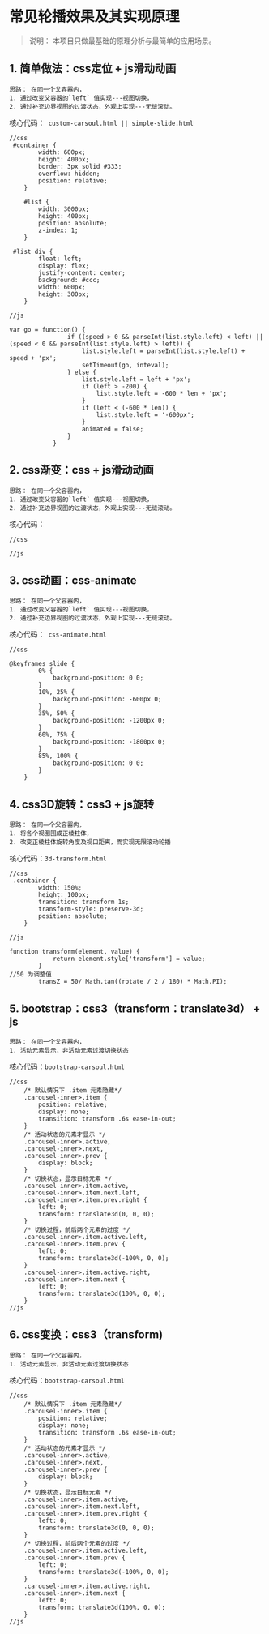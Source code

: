 # 常见轮播效果及其实现原理

>说明： 本项目只做最基础的原理分析与最简单的应用场景。

## 1. 简单做法：css定位 + js滑动动画

    思路： 在同一个父容器内，
    1. 通过改变父容器的`left` 值实现---视图切换，
    2. 通过补充边界视图的过渡状态，外观上实现---无缝滚动。

核心代码：``` custom-carsoul.html || simple-slide.html```

```
//css
 #container {
        width: 600px;
        height: 400px;
        border: 3px solid #333;
        overflow: hidden;
        position: relative;
    }

    #list {
        width: 3000px;
        height: 400px;
        position: absolute;
        z-index: 1;
    }

 #list div {
        float: left;
        display: flex;
        justify-content: center;
        background: #ccc;
        width: 600px;
        height: 300px;
    }

//js

var go = function() {
                if ((speed > 0 && parseInt(list.style.left) < left) || (speed < 0 && parseInt(list.style.left) > left)) {
                    list.style.left = parseInt(list.style.left) + speed + 'px';
                    setTimeout(go, inteval);
                } else {
                    list.style.left = left + 'px';
                    if (left > -200) {
                        list.style.left = -600 * len + 'px';
                    }
                    if (left < (-600 * len)) {
                        list.style.left = '-600px';
                    }
                    animated = false;
                }
            }

```


## 2. css渐变：css + js滑动动画

    思路： 在同一个父容器内，
    1. 通过改变父容器的`left` 值实现---视图切换，
    2. 通过补充边界视图的过渡状态，外观上实现---无缝滚动。

核心代码：

```
//css

//js

```

## 3. css动画：css-animate

    思路： 在同一个父容器内，
    1. 通过改变父容器的`left` 值实现---视图切换，
    2. 通过补充边界视图的过渡状态，外观上实现---无缝滚动。

核心代码：``` css-animate.html```

```
//css

@keyframes slide {
        0% {
            background-position: 0 0;
        }
        10%, 25% {
            background-position: -600px 0;
        }
        35%, 50% {
            background-position: -1200px 0;
        }
        60%, 75% {
            background-position: -1800px 0;
        }
        85%, 100% {
            background-position: 0 0;
        }
    }

```

## 4. css3D旋转：css3 + js旋转

    思路： 在同一个父容器内，
    1. 将各个视图围成正棱柱体，
    2. 改变正棱柱体旋转角度及视口距离，而实现无限滚动轮播

核心代码：```3d-transform.html```

```
//css
 .container {
        width: 150%;
        height: 100px;
        transition: transform 1s;
        transform-style: preserve-3d;
        position: absolute;
    }

//js

function transform(element, value) {
            return element.style['transform'] = value;
        }
//50 为调整值
        transZ = 50/ Math.tan((rotate / 2 / 180) * Math.PI);

```

## 5. bootstrap：css3（transform：translate3d） + js

    思路： 在同一个父容器内，
    1. 活动元素显示，非活动元素过渡切换状态

核心代码：```bootstrap-carsoul.html```

```
//css
    /* 默认情况下 .item 元素隐藏*/
    .carousel-inner>.item {
        position: relative;
        display: none;
        transition: transform .6s ease-in-out;
    }
    /* 活动状态的元素才显示 */
    .carousel-inner>.active,
    .carousel-inner>.next,
    .carousel-inner>.prev {
        display: block;
    }
    /* 切换状态，显示目标元素 */
    .carousel-inner>.item.active,
    .carousel-inner>.item.next.left,
    .carousel-inner>.item.prev.right {
        left: 0;
        transform: translate3d(0, 0, 0);
    }
    /* 切换过程，前后两个元素的过度 */
    .carousel-inner>.item.active.left,
    .carousel-inner>.item.prev {
        left: 0;
        transform: translate3d(-100%, 0, 0);
    }
    .carousel-inner>.item.active.right,
    .carousel-inner>.item.next {
        left: 0;
        transform: translate3d(100%, 0, 0);
    }
//js

```

## 6. css变换：css3（transform)

    思路： 在同一个父容器内，
    1. 活动元素显示，非活动元素过渡切换状态

核心代码：```bootstrap-carsoul.html```

```
//css
    /* 默认情况下 .item 元素隐藏*/
    .carousel-inner>.item {
        position: relative;
        display: none;
        transition: transform .6s ease-in-out;
    }
    /* 活动状态的元素才显示 */
    .carousel-inner>.active,
    .carousel-inner>.next,
    .carousel-inner>.prev {
        display: block;
    }
    /* 切换状态，显示目标元素 */
    .carousel-inner>.item.active,
    .carousel-inner>.item.next.left,
    .carousel-inner>.item.prev.right {
        left: 0;
        transform: translate3d(0, 0, 0);
    }
    /* 切换过程，前后两个元素的过度 */
    .carousel-inner>.item.active.left,
    .carousel-inner>.item.prev {
        left: 0;
        transform: translate3d(-100%, 0, 0);
    }
    .carousel-inner>.item.active.right,
    .carousel-inner>.item.next {
        left: 0;
        transform: translate3d(100%, 0, 0);
    }
//js

```